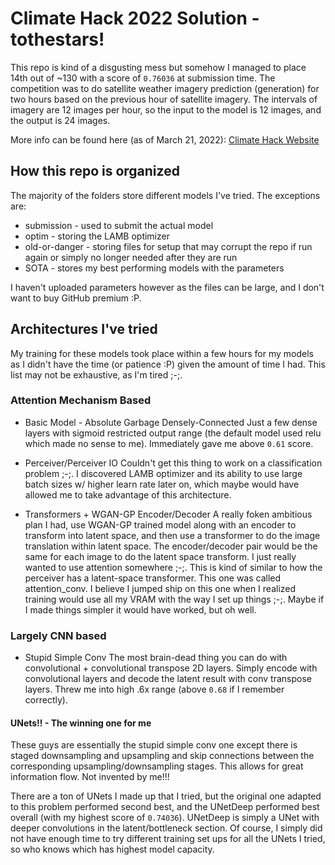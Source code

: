 # Climate Hack 2022 Solution - tothestars!

This repo is kind of a disgusting mess but somehow I managed to place 14th out of ~130 with a score of `0.76036` at submission time. The competition was to do satellite weather imagery prediction (generation) for two hours based on the previous hour of satellite imagery. The intervals of imagery are 12 images per hour, so the input to the model is 12 images, and the output is 24 images.

More info can be found here (as of March 21, 2022):
[Climate Hack Website](climatehack.ai)

## How this repo is organized

The majority of the folders store different models I've tried. 
The exceptions are:
* submission - used to submit the actual model
* optim - storing the LAMB optimizer
* old-or-danger - storing files for setup that may corrupt the repo if run again or simply no longer needed after they are run
* SOTA - stores my best performing models with the parameters

I haven't uploaded parameters however as the files can be large, and I don't want to buy GitHub premium :P.

## Architectures I've tried

My training for these models took place within a few hours for my models as I didn't have the time (or patience :P) given the amount of time I had. This list may not be exhaustive, as I'm tired ;-;.

### Attention Mechanism Based

* Basic Model - Absolute Garbage Densely-Connected
Just a few dense layers with sigmoid restricted output range (the default model used relu which made no sense to me). Immediately gave me above `0.61` score.

* Perceiver/Perceiver IO
Couldn't get this thing to work on a classification problem ;-;. I discovered LAMB optimizer and its ability to use large batch sizes w/ higher learn rate later on, which maybe would have allowed me to take advantage of this architecture.

* Transformers + WGAN-GP Encoder/Decoder
A really foken ambitious plan I had, use WGAN-GP trained model along with an encoder to transform into latent space, and then use a transformer to do the image translation within latent space. The encoder/decoder pair would be the same for each image to do the latent space transform. I just really wanted to use attention somewhere ;-;. This is kind of similar to how the perceiver has a latent-space transformer. This one was called attention_conv. I believe I jumped ship on this one when I realized training would use all my VRAM with the way I set up things ;-;. Maybe if I made things simpler it would have worked, but oh well.

### Largely CNN based

* Stupid Simple Conv
The most brain-dead thing you can do with convolutional + convolutional transpose 2D layers. Simply encode with convolutional layers and decode the latent result with conv transpose layers. Threw me into high .6x range (above `0.68` if I remember correctly).

#### UNets!! - The winning one for me
These guys are essentially the stupid simple conv one except there is staged downsampling and upsampling and skip connections between the corresponding upsampling/downsampling stages. This allows for great information flow. Not invented by me!!!

There are a ton of UNets I made up that I tried, but the original one adapted to this problem performed second best, and the UNetDeep performed best overall (with my highest score of `0.74036`). UNetDeep is simply a UNet with deeper convolutions in the latent/bottleneck section. Of course, I simply did not have enough time to try different training set ups for all the UNets I tried, so who knows which has highest model capacity.